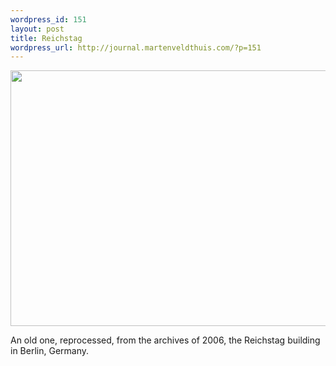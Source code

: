 ```yaml
--- 
wordpress_id: 151
layout: post
title: Reichstag
wordpress_url: http://journal.martenveldthuis.com/?p=151
---
```

<img class="alignnone size-large wp-image-89" title="2009-05-16-reichstag" src="http://journal.martenveldthuis.com/wp-content/uploads/2010/05/2009-05-16-reichstag-620x409.jpg" alt="" width="620" height="409" />

An old one, reprocessed, from the archives of 2006, the Reichstag building in Berlin, Germany.
